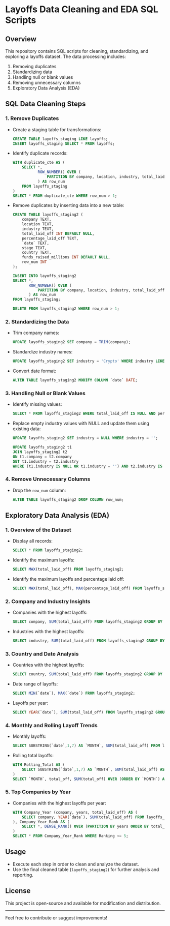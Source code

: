 # Layoffs Data Cleaning and EDA SQL Scripts

## Overview
This repository contains SQL scripts for cleaning, standardizing, and exploring a layoffs dataset. The data processing includes:

1. Removing duplicates
2. Standardizing data
3. Handling null or blank values
4. Removing unnecessary columns
5. Exploratory Data Analysis (EDA)

## SQL Data Cleaning Steps

### 1. Remove Duplicates
- Create a staging table for transformations:
  ```sql
  CREATE TABLE layoffs_staging LIKE layoffs;
  INSERT layoffs_staging SELECT * FROM layoffs;
  ```
- Identify duplicate records:
  ```sql
  WITH duplicate_cte AS (
      SELECT *,
             ROW_NUMBER() OVER (
                 PARTITION BY company, location, industry, total_laid_off, percentage_laid_off, `date`, stage, country, funds_raised_millions
             ) AS row_num 
      FROM layoffs_staging
  )
  SELECT * FROM duplicate_cte WHERE row_num > 1;
  ```
- Remove duplicates by inserting data into a new table:
  ```sql
  CREATE TABLE layoffs_staging2 (
      company TEXT,
      location TEXT,
      industry TEXT,
      total_laid_off INT DEFAULT NULL,
      percentage_laid_off TEXT,
      `date` TEXT,
      stage TEXT,
      country TEXT,
      funds_raised_millions INT DEFAULT NULL,
      row_num INT
  );
  
  INSERT INTO layoffs_staging2
  SELECT *,
         ROW_NUMBER() OVER (
             PARTITION BY company, location, industry, total_laid_off, percentage_laid_off, `date`, stage, country, funds_raised_millions
         ) AS row_num 
  FROM layoffs_staging;
  
  DELETE FROM layoffs_staging2 WHERE row_num > 1;
  ```

### 2. Standardizing the Data
- Trim company names:
  ```sql
  UPDATE layoffs_staging2 SET company = TRIM(company);
  ```
- Standardize industry names:
  ```sql
  UPDATE layoffs_staging2 SET industry = 'Crypto' WHERE industry LIKE 'Crypto%';
  ```
- Convert date format:
  ```sql
  ALTER TABLE layoffs_staging2 MODIFY COLUMN `date` DATE;
  ```

### 3. Handling Null or Blank Values
- Identify missing values:
  ```sql
  SELECT * FROM layoffs_staging2 WHERE total_laid_off IS NULL AND percentage_laid_off IS NULL;
  ```
- Replace empty industry values with NULL and update them using existing data:
  ```sql
  UPDATE layoffs_staging2 SET industry = NULL WHERE industry = '';
  
  UPDATE layoffs_staging2 t1
  JOIN layoffs_staging2 t2
  ON t1.company = t2.company
  SET t1.industry = t2.industry
  WHERE (t1.industry IS NULL OR t1.industry = '') AND t2.industry IS NOT NULL;
  ```

### 4. Remove Unnecessary Columns
- Drop the `row_num` column:
  ```sql
  ALTER TABLE layoffs_staging2 DROP COLUMN row_num;
  ```

## Exploratory Data Analysis (EDA)

### 1. Overview of the Dataset
- Display all records:
  ```sql
  SELECT * FROM layoffs_staging2;
  ```
- Identify the maximum layoffs:
  ```sql
  SELECT MAX(total_laid_off) FROM layoffs_staging2;
  ```
- Identify the maximum layoffs and percentage laid off:
  ```sql
  SELECT MAX(total_laid_off), MAX(percentage_laid_off) FROM layoffs_staging2;
  ```

### 2. Company and Industry Insights
- Companies with the highest layoffs:
  ```sql
  SELECT company, SUM(total_laid_off) FROM layoffs_staging2 GROUP BY company ORDER BY 2 DESC;
  ```
- Industries with the highest layoffs:
  ```sql
  SELECT industry, SUM(total_laid_off) FROM layoffs_staging2 GROUP BY industry ORDER BY 2 DESC;
  ```

### 3. Country and Date Analysis
- Countries with the highest layoffs:
  ```sql
  SELECT country, SUM(total_laid_off) FROM layoffs_staging2 GROUP BY country ORDER BY 2 DESC;
  ```
- Date range of layoffs:
  ```sql
  SELECT MIN(`date`), MAX(`date`) FROM layoffs_staging2;
  ```
- Layoffs per year:
  ```sql
  SELECT YEAR(`date`), SUM(total_laid_off) FROM layoffs_staging2 GROUP BY YEAR(`date`) ORDER BY 1 DESC;
  ```

### 4. Monthly and Rolling Layoff Trends
- Monthly layoffs:
  ```sql
  SELECT SUBSTRING(`date`,1,7) AS `MONTH`, SUM(total_laid_off) FROM layoffs_staging2 WHERE SUBSTRING(`date`,1,7) IS NOT NULL GROUP BY `MONTH` ORDER BY 1 ASC;
  ```
- Rolling total layoffs:
  ```sql
  WITH Rolling_Total AS (
      SELECT SUBSTRING(`date`,1,7) AS `MONTH`, SUM(total_laid_off) AS total_off FROM layoffs_staging2 WHERE SUBSTRING(`date`,1,7) IS NOT NULL GROUP BY `MONTH` ORDER BY 1 ASC
  )
  SELECT `MONTH`, total_off, SUM(total_off) OVER (ORDER BY `MONTH`) AS rolling_total FROM Rolling_Total;
  ```

### 5. Top Companies by Year
- Companies with the highest layoffs per year:
  ```sql
  WITH Company_Year (company, years, total_laid_off) AS (
      SELECT company, YEAR(`date`), SUM(total_laid_off) FROM layoffs_staging2 GROUP BY company, YEAR(`date`)
  ), Company_Year_Rank AS (
      SELECT *, DENSE_RANK() OVER (PARTITION BY years ORDER BY total_laid_off DESC) AS Ranking FROM Company_Year WHERE years IS NOT NULL
  )
  SELECT * FROM Company_Year_Rank WHERE Ranking <= 5;
  ```

## Usage
- Execute each step in order to clean and analyze the dataset.
- Use the final cleaned table (`layoffs_staging2`) for further analysis and reporting.

## License
This project is open-source and available for modification and distribution.

---
Feel free to contribute or suggest improvements!

